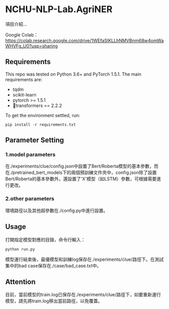 # NCHU-NLP-Lab.AgriNER

項目介紹…

Google Colab：https://colab.research.google.com/drive/1WEfaSlKLLhNMVBnm68w4omWaWHVFg_U0?usp=sharing

## Requirements

This repo was tested on Python 3.6+ and PyTorch 1.5.1. The main requirements are:

- tqdm
- scikit-learn
- pytorch >= 1.5.1
- 🤗transformers == 2.2.2

To get the environment settled, run:

```
pip install -r requirements.txt
```

## Parameter Setting

### 1.model parameters

在./experiments/clue/config.json中設置了Bert/Roberta模型的基本參數，而在./pretrained_bert_models下的兩個預訓練文件夾中，config.json除了設置Bert/Roberta的基本參數外，還設置了'X'模型（如LSTM）參數，可根據需要進行更改。

### 2.other parameters

環境路徑以及其他超參數在./config.py中進行設置。

## Usage

打開指定模型對應的目錄，命令行輸入：

```
python run.py
```

模型運行結束後，最優模型和訓練log保存在./experiments/clue/路徑下。在測試集中的bad case保存在./case/bad_case.txt中。

## Attention

目前，當前模型的train.log已保存在./experiments/clue/路徑下，如要重新運行模型，請先將train.log移出當前路徑，以免覆蓋。

